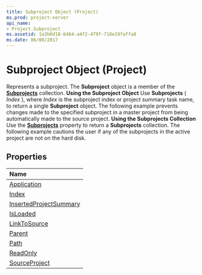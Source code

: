 ```yaml
---
title: Subproject Object (Project)
ms.prod: project-server
api_name:
- Project.Subproject
ms.assetid: 1a3b0d18-6464-a4f2-479f-710e19faffa8
ms.date: 06/08/2017
---
```



# Subproject Object (Project)



Represents a subproject. The **Subproject** object is a member of the **[Subprojects](subprojects-object-project.md)** collection.
 **Using the Subproject Object**
Use **Subprojects** ( _Index_ ), where _Index_ is the subproject index or project summary task name, to return a single **Subproject** object. The following example prevents changes made to the specified subproject in a master project from being automatically made to the source project.
 **Using the Subprojects Collection**
Use the **[Subprojects](http://msdn.microsoft.com/library/e4b143fb-3da7-69bd-6535-5604c2cc2dc0%28Office.15%29.aspx)** property to return a **Subprojects** collection. The following example cautions the user if any of the subprojects in the active project are not on the hard disk.

## Properties



|**Name**|
|:-----|
|[Application](http://msdn.microsoft.com/library/412c720b-a432-6e3f-96b3-f6e16c3ee48c%28Office.15%29.aspx)|
|[Index](http://msdn.microsoft.com/library/90cb228c-e757-3826-7735-5ff169477171%28Office.15%29.aspx)|
|[InsertedProjectSummary](http://msdn.microsoft.com/library/a98d0c9c-2c9d-d15e-2716-ed27ee9273c2%28Office.15%29.aspx)|
|[IsLoaded](http://msdn.microsoft.com/library/5e2e5877-1e60-9797-3fc9-ab10d8a64c1c%28Office.15%29.aspx)|
|[LinkToSource](http://msdn.microsoft.com/library/8055fc21-1de2-dbd1-c28d-2200e8bc781d%28Office.15%29.aspx)|
|[Parent](http://msdn.microsoft.com/library/5676f800-20ce-7607-cdec-ea7596eb1cb5%28Office.15%29.aspx)|
|[Path](http://msdn.microsoft.com/library/57bd6c44-5a2e-a2c8-c733-4c46e32be780%28Office.15%29.aspx)|
|[ReadOnly](http://msdn.microsoft.com/library/a42bc4d7-bd50-5846-76c8-27c32713bfab%28Office.15%29.aspx)|
|[SourceProject](http://msdn.microsoft.com/library/4135a5c9-eacb-12d3-b631-1d30d689f666%28Office.15%29.aspx)|


